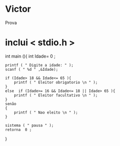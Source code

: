 # Victor
Prova
# inclui  < stdio.h >

int  main (){
    int Idade= 0 ;

    printf ( " Digite a idade: " );
    scanf ( " %d " ,&Idade);

    if (Idade> 18 && Idade<= 65 ){
        printf ( " Eleitor obrigatorio \n " );
    }
    else  if (Idade>= 16 && Idade<= 18 || Idade> 65 ){
        printf ( " Eleitor facultativo \n " );
    }
    senão
    {
        printf ( " Nao eleito \n " );
    }

    sistema ( " pausa " );
    retorna  0 ;
}

